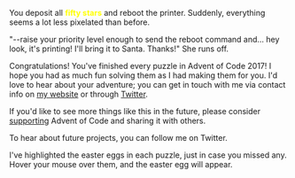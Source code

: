 You deposit all __<span style="color:yellow">fifty stars</span>__
and reboot the printer. Suddenly, everything seems a lot
less pixelated than before.

"--raise your priority level enough to send the reboot
command and... hey look, it's printing! I'll bring it to
Santa. Thanks!" She runs off.

Congratulations! You've finished every puzzle in Advent of
Code 2017! I hope you had as much fun solving them as I had
making them for you. I'd love to hear about your adventure;
you can get in touch with me via contact info on
[my website](http://was.tl/) or through
[Twitter](https://twitter.com/ericwastl).

If you'd like to see more things like this in the future,
please consider [supporting](http://adventofcode.com/2017/support)
Advent of Code and sharing it with others.

To hear about future projects, you can follow me on Twitter.

I've highlighted the easter eggs in each puzzle, just in
case you missed any. Hover your mouse over them, and the
easter egg will appear.